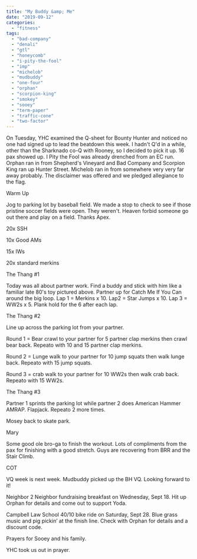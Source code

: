 ```yaml
---
title: "My Buddy &amp; Me"
date: "2019-09-12"
categories: 
  - "fitness"
tags: 
  - "bad-company"
  - "denali"
  - "gtl"
  - "honeycomb"
  - "i-pity-the-fool"
  - "imp"
  - "michelob"
  - "mudbuddy"
  - "one-four"
  - "orphan"
  - "scorpion-king"
  - "smokey"
  - "sooey"
  - "term-paper"
  - "traffic-cone"
  - "two-factor"
---
```


On Tuesday, YHC examined the Q-sheet for Bounty Hunter and noticed no one had signed up to lead the beatdown this week. I hadn't Q'd in a while, other than the Sharknado co-Q with Rooney, so I decided to pick it up. 16 pax showed up. I Pity the Fool was already drenched from an EC run. Orphan ran in from Shepherd's Vineyard and Bad Company and Scorpion King ran up Hunter Street. Michelob ran in from somewhere very very far away probably. The disclaimer was offered and we pledged allegiance to the flag.

Warm Up

Jog to parking lot by baseball field. We made a stop to check to see if those pristine soccer fields were open. They weren't. Heaven forbid someone go out there and play on a field. Thanks Apex.

20x SSH

10x Good AMs

15x IWs

20x standard merkins

The Thang #1

Today was all about partner work. Find a buddy and stick with him like a familiar late 80's toy pictured above. Partner up for Catch Me If You Can around the big loop. Lap 1 = Merkins x 10. Lap2 = Star Jumps x 10. Lap 3 = WW2s x 5. Plank hold for the 6 after each lap. 

The Thang #2

Line up across the parking lot from your partner. 

Round 1 = Bear crawl to your partner for 5 partner clap merkins then crawl bear back. Repeato with 10 and 15 partner clap merkins. 

Round 2 = Lunge walk to your partner for 10 jump squats then walk lunge back. Repeato with 15 jump squats. 

Round 3 = crab walk to your partner for 10 WW2s then walk crab back. Repeato with 15 WW2s. 

The Thang #3

Partner 1 sprints the parking lot while partner 2 does American Hammer AMRAP. Flapjack. Repeato 2 more times. 

Mosey back to skate park. 

Mary

Some good ole bro-ga to finish the workout. Lots of compliments from the pax for finishing with a good stretch. Guys are recovering from BRR and the Stair Climb.

COT

VQ week is next week. Mudbuddy picked up the BH VQ. Looking forward to it!

Neighbor 2 Neighbor fundraising breakfast on Wednesday, Sept 18. Hit up Orphan for details and come out to support Yoda. 

Campbell Law School 40/10 bike ride on Saturday, Sept 28. Blue grass music and pig pickin’ at the finish line. Check with Orphan for details and a discount code. 

Prayers for Sooey and his family. 

YHC took us out in prayer.
